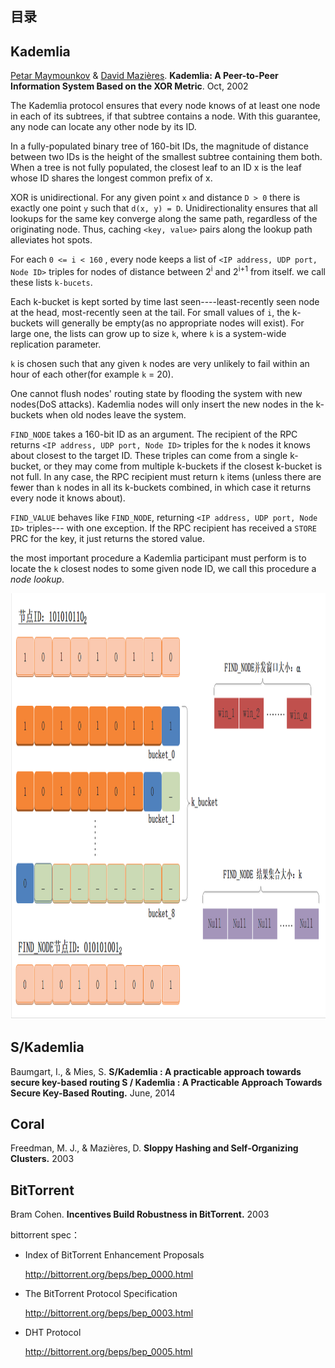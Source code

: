 ## 目录



## Kademlia

[Petar Maymounkov](https://pdos.csail.mit.edu/~petar/) & [David Mazières](https://www.scs.stanford.edu/~dm). **Kademlia: A Peer-to-Peer Information System Based on the XOR Metric**. Oct, 2002

The Kademlia protocol ensures that every node knows of at least one node in each of its subtrees, if that subtree contains a node. With this guarantee, any node can locate any other node by its ID. 

In a fully-populated binary tree of 160-bit IDs, the magnitude of distance between two IDs is the height of the smallest subtree containing them both. When a tree is not fully populated, the closest leaf to an ID x is the leaf whose ID shares the longest common prefix of x.

XOR is unidirectional. For any given point `x` and distance `D > 0`  there is exactly one point `y` such that `d(x, y) = D`. Unidirectionality ensures that all lookups for the same key converge along the same path, regardless of the originating node. Thus, caching `<key, value>` pairs along the lookup path alleviates hot spots. 

For each `0 <= i < 160` , every node keeps a list of `<IP address, UDP port, Node ID>` triples for nodes of distance between 2<sup>i</sup> and 2<sup>i+1</sup> from itself. we call these lists `k-bucets`.

Each k-bucket is kept sorted by time last seen----least-recently seen node at the head, most-recently seen at  the tail. For small values of `i`, the k-buckets will generally be empty(as no appropriate nodes will exist). For large one, the lists can grow up to size `k`, where `k` is a system-wide replication parameter.

`k` is chosen such that any given `k` nodes are very unlikely to fail within an hour of each other(for example `k` = 20). 

 One cannot flush nodes' routing state by flooding the system with new nodes(DoS attacks). Kademlia nodes will only insert the new nodes in the k-buckets when old nodes leave the system.

`FIND_NODE` takes a 160-bit ID as an argument. The recipient of the RPC returns `<IP address, UDP port, Node ID>` triples for the `k` nodes it knows about closest to the target ID. These triples can come from a single k-bucket, or they may come from multiple k-buckets if the closest k-bucket is not full. In any case, the RPC recipient must return `k` items (unless there are fewer than `k` nodes in all its k-buckets combined, in which case it returns every node it knows about).

`FIND_VALUE` behaves like `FIND_NODE`, returning `<IP address, UDP port, Node ID>` triples--- with one exception. If the RPC recipient has received a `STORE` PRC for the key, it just returns the stored value.

the most important procedure a Kademlia participant must perform is to locate the `k` closest nodes to some given node ID, we call this procedure a *node lookup*.

<img src="https://github.com/zwGithubStation/zwKade/blob/main/img-folder/find_node_1.png" width="1047px" height="682px">



## S/Kademlia

Baumgart, I., & Mies, S. **S/Kademlia : A practicable approach towards secure key-based routing S / Kademlia : A Practicable Approach Towards Secure Key-Based Routing.** June, 2014 



## Coral

Freedman, M. J., & Mazières, D. **Sloppy Hashing and Self-Organizing Clusters.** 2003



## BitTorrent

Bram Cohen. **Incentives Build Robustness in BitTorrent.** 2003



bittorrent spec：

- Index of BitTorrent Enhancement Proposals

  http://bittorrent.org/beps/bep_0000.html

- The BitTorrent Protocol Specification

  http://bittorrent.org/beps/bep_0003.html

- DHT Protocol

  http://bittorrent.org/beps/bep_0005.html


